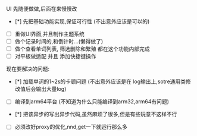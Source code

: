

UI 先随便做做,后面在来慢慢改

- [*] 先把基础功能实现,保证可行性 (不出意外应该是可以的)
- [ ] 重做UI界面,并且制作主题系统
- [ ] 做个记录时间的,和倒计时...(懒得做了)
- [ ] 做个查看单词列表, 筛选删除和繁殖 都在这个功能内部完成
- [ ] 对平板做适配 并且 添加快捷键操作

现在要解决的问题:
- [*] 加载单词的1~2s的卡顿问题 (不出意外应该是在 log输出上,sotre通用类修改值后会输出大量log)
- [ ] 编译到arm64平台 (不知道为什么只能编译到arm32,arm64有问题)
- [*] 把该异步的写出异步代码,虽然麻烦了很多,但是有些玩意不这样不行
- [ ] 必须改好proxy的优化,nnd,get一下就运行那么多

